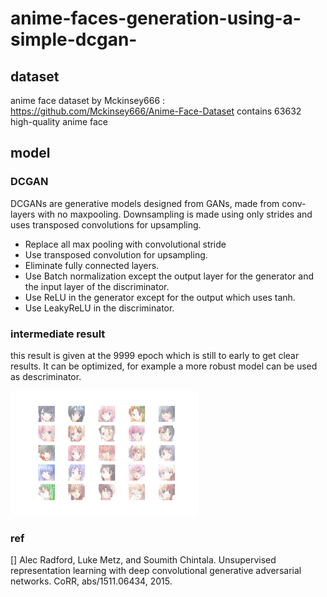 # anime-faces-generation-using-a-simple-dcgan-

## dataset
anime face dataset by Mckinsey666 : https://github.com/Mckinsey666/Anime-Face-Dataset
contains 63632 high-quality anime face

## model 
### DCGAN
DCGANs are generative models designed from GANs, made from conv-layers with no maxpooling. Downsampling is made using only strides and uses transposed convolutions for upsampling. 

- Replace all max pooling with convolutional stride
- Use transposed convolution for upsampling.
- Eliminate fully connected layers.
- Use Batch normalization except the output layer for the generator and the input layer of the discriminator.
- Use ReLU in the generator except for the output which uses tanh.
- Use LeakyReLU in the discriminator.

### intermediate result
this result is given at the 9999 epoch which is still to early to get clear results. It can be optimized, for example a more robust model can be used as descriminator. 

<img src="https://raw.githubusercontent.com/nassim-fox/anime-faces-generation-using-a-simple-dcgan-/master/9999.png" width="300">

### ref
[] Alec Radford, Luke Metz, and Soumith Chintala. Unsupervised representation learning with deep convolutional generative adversarial networks. CoRR,
abs/1511.06434, 2015.
